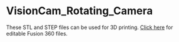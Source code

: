 # VisionCam_Rotating_Camera

These STL and STEP files can be used for 3D printing. [Click here](http://a360.co/2zhTtdC) for editable Fusion 360 files.
